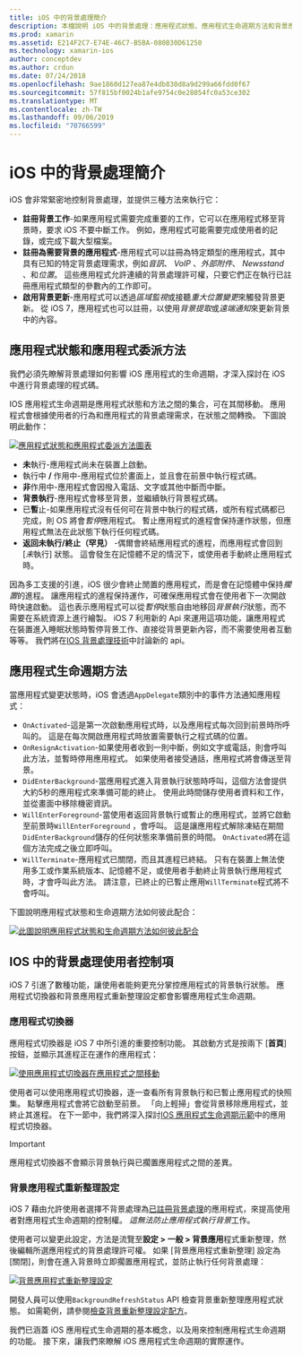 ```yaml
---
title: iOS 中的背景處理簡介
description: 本檔說明 iOS 中的背景處理：應用程式狀態、應用程式生命週期方法和背景應用程式重新整理。
ms.prod: xamarin
ms.assetid: E214F2C7-E74E-46C7-B5BA-080B30D61250
ms.technology: xamarin-ios
author: conceptdev
ms.author: crdun
ms.date: 07/24/2018
ms.openlocfilehash: 9ae1860d127ea87e4db830d8a9d299a66fdd0f67
ms.sourcegitcommit: 57f815bf0024b1afe9754c0e28054fc0a53ce302
ms.translationtype: MT
ms.contentlocale: zh-TW
ms.lasthandoff: 09/06/2019
ms.locfileid: "70766599"
---
```

# <a name="introduction-to-backgrounding-in-ios"></a>iOS 中的背景處理簡介

iOS 會非常緊密地控制背景處理，並提供三種方法來執行它：

- **註冊背景工作**-如果應用程式需要完成重要的工作，它可以在應用程式移至背景時，要求 iOS 不要中斷工作。 例如，應用程式可能需要完成使用者的記錄，或完成下載大型檔案。
- **註冊為需要背景的應用程式**-應用程式可以註冊為特定類型的應用程式，其中具有已知的特定背景處理需求，例如*音訊*、 *VoIP* 、*外部附件*、 *Newsstand* 、和*位置*。 這些應用程式允許連續的背景處理許可權，只要它們正在執行已註冊應用程式類型的參數內的工作即可。
- **啟用背景更新**-應用程式可以透過*區域監視*或接聽*重大位置變更*來觸發背景更新。 從 iOS 7，應用程式也可以註冊，以使用*背景提取*或*遠端通知*來更新背景中的內容。

## <a name="application-states-and-application-delegate-methods"></a>應用程式狀態和應用程式委派方法

我們必須先瞭解背景處理如何影響 iOS 應用程式的生命週期，才深入探討在 iOS 中進行背景處理的程式碼。

IOS 應用程式生命週期是應用程式狀態和方法之間的集合，可在其間移動。 應用程式會根據使用者的行為和應用程式的背景處理需求，在狀態之間轉換。 下圖說明此動作：

 [![](introduction-to-backgrounding-in-ios-images/applicationlifecycle-.png "應用程式狀態和應用程式委派方法圖表")](introduction-to-backgrounding-in-ios-images/applicationlifecycle-.png#lightbox)

- **未**執行-應用程式尚未在裝置上啟動。
- 執行中 **/** 作用中-應用程式位於畫面上，並且會在前景中執行程式碼。
- **非**作用中-應用程式會因撥入電話、文字或其他中斷而中斷。
- **背景執行**-應用程式會移至背景，並繼續執行背景程式碼。
- 已**暫**止-如果應用程式沒有任何可在背景中執行的程式碼，或所有程式碼都已完成，則 OS 將會*暫停*應用程式。 暫止應用程式的進程會保持運作狀態，但應用程式無法在此狀態下執行任何程式碼。
- **返回未執行/終止（罕見）** -偶爾會終結應用程式的進程，而應用程式會回到 [*未*執行] 狀態。 這會發生在記憶體不足的情況下，或使用者手動終止應用程式時。

因為多工支援的引進，iOS 很少會終止閒置的應用程式，而是會在記憶體中保持*擱置*的進程。 讓應用程式的進程保持運作，可確保應用程式會在使用者下一次開啟時快速啟動。 這也表示應用程式可以從*暫停*狀態自由地移回*背景執行*狀態，而不需要在系統資源上進行繪製。 iOS 7 利用新的 Api 來運用這項功能，讓應用程式在裝置進入睡眠狀態時暫停背景工作、直接從背景更新內容，而不需要使用者互動等等。 我們將在[IOS 背景處理技術](~/ios/app-fundamentals/backgrounding/ios-backgrounding-techniques/index.md)中討論新的 api。

## <a name="application-lifecycle-methods"></a>應用程式生命週期方法

當應用程式變更狀態時，iOS 會透過`AppDelegate`類別中的事件方法通知應用程式：

- `OnActivated`-這是第一次啟動應用程式時，以及應用程式每次回到前景時所呼叫的。 這是在每次開啟應用程式時放置需要執行之程式碼的位置。
- `OnResignActivation`-如果使用者收到一則中斷，例如文字或電話，則會呼叫此方法，並暫時停用應用程式。 如果使用者接受通話，應用程式將會傳送至背景。
- `DidEnterBackground`-當應用程式進入背景執行狀態時呼叫，這個方法會提供大約5秒的應用程式來準備可能的終止。 使用此時間儲存使用者資料和工作，並從畫面中移除機密資訊。
- `WillEnterForeground`-當使用者返回背景執行或暫止的應用程式，並將它啟動至前景時`WillEnterForeground` ，會呼叫。 這是讓應用程式解除凍結在期間`DidEnterBackground`儲存的任何狀態來準備前景的時間。  `OnActivated`將在這個方法完成之後立即呼叫。
- `WillTerminate`-應用程式已關閉，而且其進程已終結。 只有在裝置上無法使用多工或作業系統版本、記憶體不足，或使用者手動終止背景執行應用程式時，才會呼叫此方法。 請注意，已終止的已暫止應用`WillTerminate`程式將不會呼叫。

下圖說明應用程式狀態和生命週期方法如何彼此配合：

 [![](introduction-to-backgrounding-in-ios-images/image2.png "此圖說明應用程式狀態和生命週期方法如何彼此配合")](introduction-to-backgrounding-in-ios-images/image2.png#lightbox)

## <a name="user-controls-for-backgrounding-in-ios"></a>IOS 中的背景處理使用者控制項

iOS 7 引進了數種功能，讓使用者能夠更充分掌控應用程式的背景執行狀態。 應用程式切換器和背景應用程式重新整理設定都會影響應用程式生命週期。

### <a name="app-switcher"></a>應用程式切換器

應用程式切換器是 iOS 7 中所引進的重要控制功能。 其啟動方式是按兩下 [**首頁**] 按鈕，並顯示其進程正在運作的應用程式：

 [![](introduction-to-backgrounding-in-ios-images/app-switcher-.png "使用應用程式切換器在應用程式之間移動")](introduction-to-backgrounding-in-ios-images/app-switcher-.png#lightbox)

使用者可以使用應用程式切換器，逐一查看所有背景執行和已暫止應用程式的快照集。 點擊應用程式會將它啟動至前景。 「向上輕掃」會從背景移除應用程式，並終止其進程。 在下一節中，我們將深入探討[IOS 應用程式生命週期示範](~/ios/app-fundamentals/backgrounding/application-lifecycle-demo.md)中的應用程式切換器。

> [!IMPORTANT]
> 應用程式切換器不會顯示背景執行與已擱置應用程式之間的差異。

### <a name="background-app-refresh-settings"></a>背景應用程式重新整理設定

iOS 7 藉由允許使用者選擇不背景處理為[已註冊背景處理](~/ios/app-fundamentals/backgrounding/ios-backgrounding-techniques/registering-applications-to-run-in-background.md)的應用程式，來提高使用者對應用程式生命週期的控制權。 *這無法防止應用程式執行背景*工作。

使用者可以變更此設定，方法是流覽至**設定 > 一般 > 背景應用**程式重新整理，然後編輯所選應用程式的背景處理許可權。 如果 [背景應用程式重新整理] 設定為 [關閉]，則會在進入背景時立即擱置應用程式，並防止執行任何背景處理：

 [![](introduction-to-backgrounding-in-ios-images/settings-.png "背景應用程式重新整理設定")](introduction-to-backgrounding-in-ios-images/settings-.png#lightbox)

開發人員可以使用`BackgroundRefreshStatus` API 檢查背景重新整理應用程式狀態。 如需範例，請參閱[檢查背景重新整理設定配方](https://github.com/xamarin/recipes/tree/master/Recipes/ios/multitasking/check_background_refresh_setting)。

我們已涵蓋 iOS 應用程式生命週期的基本概念，以及用來控制應用程式生命週期的功能。 接下來，讓我們來瞭解 iOS 應用程式生命週期的實際運作。

